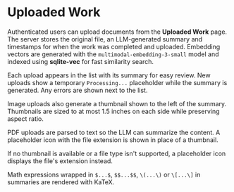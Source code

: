 # Uploaded Work

Authenticated users can upload documents from the **Uploaded Work** page. The server stores the original file, an LLM-generated summary and timestamps for when the work was completed and uploaded. Embedding vectors are generated with the `multimodal-embedding-3-small` model and indexed using **sqlite-vec** for fast similarity search.

Each upload appears in the list with its summary for easy review. New uploads show a temporary `Processing...` placeholder while the summary is generated. Any errors are shown next to the list.

Image uploads also generate a thumbnail shown to the left of the summary. Thumbnails are sized to at most 1.5 inches on each side while preserving aspect ratio.

PDF uploads are parsed to text so the LLM can summarize the content. A placeholder icon with the file extension is shown in place of a thumbnail.

If no thumbnail is available or a file type isn't supported, a placeholder icon displays the file's extension instead.

Math expressions wrapped in `$...$`, `$$...$$`, `\(...\)` or `\[...\]` in summaries are rendered with KaTeX.
